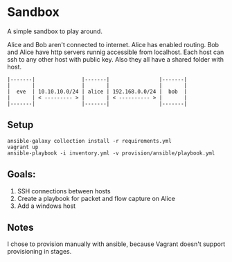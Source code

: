 # Sandbox

A simple sandbox to play around.

Alice and Bob aren't connected to internet. Alice has enabled routing.
Bob and Alice have http servers runnig accessible from localhost.
Each host can ssh to any other host with public key.
Also they all have a shared folder with host.

```  
|-------|               |-------|                |-------|
|       |               |       |                |       |
|  eve  | 10.10.10.0/24 | alice | 192.168.0.0/24 |  bob  |
|       | < --------- > |       | < ---------- > |       |
|-------|               |-------|                |-------|
```

## Setup

```
ansible-galaxy collection install -r requirements.yml
vagrant up
ansible-playbook -i inventory.yml -v provision/ansible/playbook.yml
```

## Goals:

1. SSH connections between hosts
2. Create a playbook for packet and flow capture on Alice
3. Add a windows host

## Notes

I chose to provision manually with ansible, because Vagrant doesn't support provisioning in stages.
